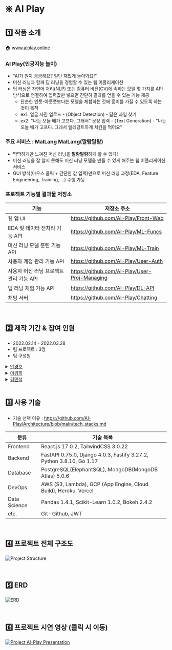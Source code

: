 # ❇️ AI Play

## 1️⃣ 작품 소개
<!-- ![Architecture Overview](https://user-images.githubusercontent.com/73585246/152648288-f4d44660-86f2-4e24-8b6d-76ea7c31d76f.png) -->
🏠 www.aiplay.online

### AI Play(인공지능 놀이)

- "AI가 뭔지 궁금해요? 일단 재밌게 놀아봐요!"
- 머신 러닝과 함께 딥 러닝을 경험할 수 있는 웹 어플리케이션
- 딥 러닝은 자연어 처리(NLP) 또는 컴퓨터 비전(CV)에 속하는 모델 몇 가지를 API 방식으로 연결하여 입력값만 넣으면 간단히 결과를 얻을 수 있는 기능 제공
  - 단순한 인풋-아웃풋보다는 모델을 체험하는 것에 흥미를 가질 수 있도록 하는 것이 목적
  - ex1. 얼굴 사진 업로드 - (Object Detection) - 닮은 과일 찾기
  - ex2. "나는 오늘 배가 고프다. 그래서" 문장 입력 - (Text Generation) - "나는 오늘 배가 고프다. 그래서 엘레강트하게 치킨을 먹어요"

### 주요 서비스 : MalLang MalLang(말랑말랑)

- 딱딱하게만 느껴진 머신 러닝을 **말랑말랑**하게 할 수 있다!
- 머신 러닝을 잘 알지 못해도 머신 러닝 모델을 만들 수 있게 해주는 웹 어플리케이션 서비스
- GUI 방식(마우스 클릭 + 간단한 값 입력)만으로 머신 러닝 과정(EDA, Feature Engineering, Training, ...) 수행 가능

### 프로젝트 기능별 결과물 저장소
| 기능 | 저장소 주소 |
| --- | --- |
| 웹 앱 UI | https://github.com/AI-Play/Front-Web |
| EDA 및 데이터 전처리 기능 API | https://github.com/AI-Play/ML-Funcs |
| 머신 러닝 모델 훈련 기능 API | https://github.com/AI-Play/ML-Train |
| 사용자 계정 관리 기능 API | https://github.com/AI-Play/User-Auth |
| 사용자 머신 러닝 프로젝트 관리 기능 API | https://github.com/AI-Play/User-Proj-Managing |
| 딥 러닝 체험 기능 API | https://github.com/AI-Play/DL-API |
| 채팅 서버 | https://github.com/AI-Play/Chatting |

<br/>

## 2️⃣ 제작 기간 & 참여 인원
- 2022.02.14 - 2022.03.28
- 팀 프로젝트 : 3명
- 팀 구성원
<details>
  <summary><a href="https://github.com/seahahn">안경호</a></summary>
  
  - 팀장, 기획 & 개발 총괄
    - 프로젝트 아이디어 제안 및 기획, 설계
    - 프로젝트에 사용할 기술 선택
    - Github Issues와 Project Kanban Board를 이용한 팀의 일정 및 할 일 관리 주도
    - 팀 구성원이 올린 Github Pull Request의 Code Review 수행
    - 프로젝트 내용 문서화
- 프론트앤드(웹 앱 UI 및 기능) 전체 개발
- 백앤드 개발
    - 사용자 계정 관련 기능(회원가입, 로그인 등) 서버 구현 및 리팩토링
    - 사용자의 머신 러닝 프로젝트 관리 서버 구현 및 배포
    - 딥 러닝 체험을 위한 기능 API 서버 구현 및 배포
</details>
<details>
  <summary><a href="https://github.com/KayyoungHL">이경희</a></summary>
  
  - 준비중
</details>
<details>
  <summary><a href="https://github.com/Library-of-jade">김민석</a></summary>

  - 준비중
</details>

<br/>

## 3️⃣ 사용 기술

- 기술 선택 이유 : https://github.com/AI-Play/Architecture/blob/main/tech_stacks.md

| 분류 | 기술 목록 |
| --- | --- |
| Frontend | React.js 17.0.2, TailwindCSS 3.0.22 |
| Backend | FastAPI 0.75.0, Django 4.0.3, Fastify 3.27.2, Python 3.8.10, Go 1.17 |
| Database | PostgreSQL(ElephantSQL), MongoDB(MongoDB Atlas) 5.0.6 |
| DevOps | AWS (S3, Lambda), GCP (App Engine, Cloud Build), Heroku, Vercel |
| Data Science | Pandas 1.4.1, Scikit-Learn 1.0.2, Bokeh 2.4.2 |
| etc. | Git · Github, JWT |

<br/>

## 4️⃣ 프로젝트 전체 구조도

![Project Structure](https://user-images.githubusercontent.com/73585246/162391560-59af981e-2634-40ad-aab8-fd4141c46401.png)

<br/>

## 5️⃣ ERD

![ERD](https://user-images.githubusercontent.com/73585246/162384496-4ea3963b-e87d-4fed-9468-33c2afca07ad.png)

<br/>

## 6️⃣ 프로젝트 시연 영상 (클릭 시 이동)
[![Project AI-Play Presentation](https://user-images.githubusercontent.com/73585246/162387097-fadcab28-3555-4a27-9dc1-3964d140105c.png)](https://youtu.be/eAUlGmGqqqc)
